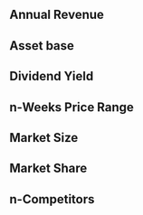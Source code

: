 ## Annual Revenue
## Asset base
## Dividend Yield
## n-Weeks Price Range
## Market Size 
## Market Share
## n-Competitors
